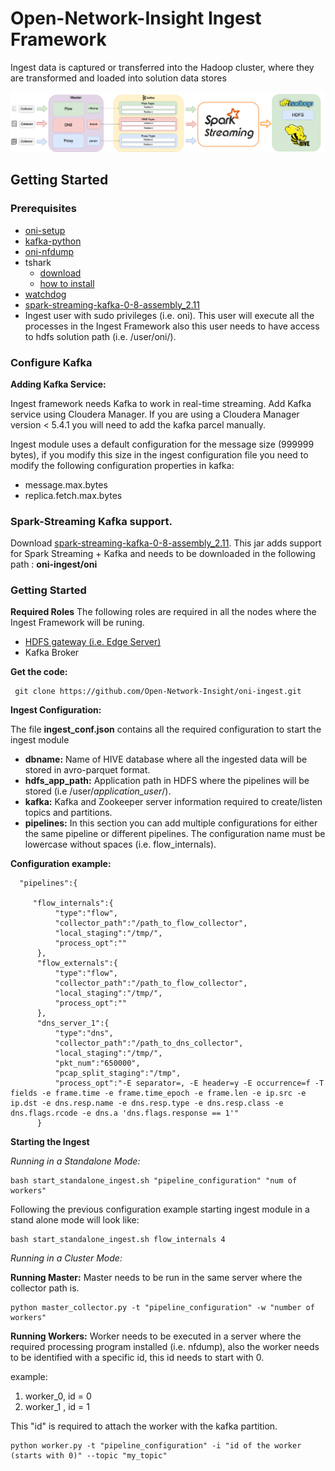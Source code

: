 Open-Network-Insight Ingest Framework
======
Ingest data is captured or transferred into the Hadoop cluster, where they are transformed and loaded into solution data stores

![Ingest Framework](docs/ONI_Ingest_Framework1_1.png)

## Getting Started

### Prerequisites
* [oni-setup](https://github.com/Open-Network-Insight/oni-setup)
* [kafka-python](https://github.com/dpkp/kafka-python)
* [oni-nfdump](https://github.com/Open-Network-Insight/oni-nfdump)
* tshark
  * [download](https://www.wireshark.org/download.html)
  * [how to install](https://github.com/Open-Network-Insight/open-network-insight/wiki/Install%20Ingest%20Prerequisites)
* [watchdog](http://pythonhosted.org/watchdog/)
* [spark-streaming-kafka-0-8-assembly_2.11](http://search.maven.org/#search|ga|1|a%3A%22spark-streaming-kafka-0-8-assembly_2.11%22%20AND%20v%3A%222.0.0%22)	 
* Ingest user with sudo privileges (i.e. oni). This user will execute all the processes in the Ingest Framework also this user needs to have access to hdfs solution path (i.e. /user/oni/).

### Configure Kafka
**Adding Kafka Service:**

Ingest framework needs Kafka to work in real-time streaming. Add Kafka service using Cloudera Manager. If you are using a Cloudera Manager version < 5.4.1 you will need to add the kafka parcel manually.

Ingest module uses a default configuration for the message size (999999 bytes), if you modify this size in the ingest configuration file you need to modify the following configuration properties in kafka:

* message.max.bytes
* replica.fetch.max.bytes

### Spark-Streaming Kafka support.
Download [spark-streaming-kafka-0-8-assembly_2.11](http://search.maven.org/#search|ga|1|a%3A%22spark-streaming-kafka-0-8-assembly_2.11%22%20AND%20v%3A%222.0.0%22). This jar adds support for Spark Streaming + Kafka and needs to be downloaded in the following path : **oni-ingest/oni**

### Getting Started

**Required Roles**
The following roles are required in all the nodes where the Ingest Framework will be runing.
* [HDFS gateway (i.e. Edge Server)](https://hadoop.apache.org/docs/r2.4.1/hadoop-project-dist/hadoop-hdfs/HdfsNfsGateway.html)
* Kafka Broker

**Get the code:**

     git clone https://github.com/Open-Network-Insight/oni-ingest.git

**Ingest Configuration:**

The file **ingest_conf.json** contains all the required configuration to start the ingest module
*  **dbname:** Name of HIVE database where all the ingested data will be stored in avro-parquet format.
*  **hdfs_app_path:** Application path in HDFS where the pipelines will be stored (i.e /user/_application_user_/). 
*  **kafka:** Kafka and Zookeeper server information required to create/listen topics and partitions.
*  **pipelines:** In this section you can add multiple configurations for either the same pipeline or different pipelines. The configuration name must be lowercase without spaces (i.e. flow_internals).

**Configuration example:**

      "pipelines":{
      
         "flow_internals":{
              "type":"flow",
              "collector_path":"/path_to_flow_collector",
              "local_staging":"/tmp/",
              "process_opt":""
          },
          "flow_externals":{
              "type":"flow",
              "collector_path":"/path_to_flow_collector",
              "local_staging":"/tmp/",
              "process_opt":""
          },
          "dns_server_1":{
              "type":"dns",
              "collector_path":"/path_to_dns_collector",
              "local_staging":"/tmp/",
              "pkt_num":"650000",
              "pcap_split_staging":"/tmp",    
              "process_opt":"-E separator=, -E header=y -E occurrence=f -T fields -e frame.time -e frame.time_epoch -e frame.len -e ip.src -e ip.dst -e dns.resp.name -e dns.resp.type -e dns.resp.class -e dns.flags.rcode -e dns.a 'dns.flags.response == 1'"
          }

**Starting the Ingest**

_Running in a Standalone Mode:_

    bash start_standalone_ingest.sh "pipeline_configuration" "num of workers"
    
Following the previous configuration example starting ingest module in a stand alone mode will look like:

    bash start_standalone_ingest.sh flow_internals 4

_Running in a Cluster Mode:_

**Running Master:** Master needs to be run in the same server where the collector path is.

    python master_collector.py -t "pipeline_configuration" -w "number of workers"
    
**Running Workers:** Worker needs to be executed in a server where the required processing program installed (i.e. nfdump), also the worker needs to be identified with a specific id, this id needs to start with 0.

example:

1. worker_0,  id = 0 
2. worker_1 , id = 1

This "id" is required to attach the worker with the kafka partition.

    python worker.py -t "pipeline_configuration" -i "id of the worker (starts with 0)" --topic "my_topic"
    
    
